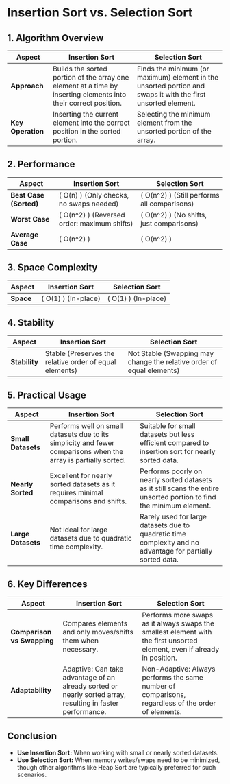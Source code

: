 # Insertion Sort vs. Selection Sort

## 1. Algorithm Overview

| Aspect              | **Insertion Sort**                                                                                                                                                     | **Selection Sort**                                                                                                                                         |
|----------------------|-----------------------------------------------------------------------------------------------------------------------------------------------------------------------|-------------------------------------------------------------------------------------------------------------------------------------------------------------|
| **Approach**        | Builds the sorted portion of the array one element at a time by inserting elements into their correct position.                                                        | Finds the minimum (or maximum) element in the unsorted portion and swaps it with the first unsorted element.                                                |
| **Key Operation**   | Inserting the current element into the correct position in the sorted portion.                                                                                         | Selecting the minimum element from the unsorted portion of the array.                                                                                       |

## 2. Performance

| Aspect              | **Insertion Sort**                                   | **Selection Sort**                                   |
|----------------------|-----------------------------------------------------|-----------------------------------------------------|
| **Best Case (Sorted)** | \( O(n) \) (Only checks, no swaps needed)           | \( O(n^2) \) (Still performs all comparisons)       |
| **Worst Case**        | \( O(n^2) \) (Reversed order: maximum shifts)       | \( O(n^2) \) (No shifts, just comparisons)          |
| **Average Case**      | \( O(n^2) \)                                        | \( O(n^2) \)                                        |

## 3. Space Complexity

| **Aspect**          | **Insertion Sort**       | **Selection Sort**       |
|----------------------|--------------------------|--------------------------|
| **Space**           | \( O(1) \) (In-place)    | \( O(1) \) (In-place)    |

## 4. Stability

| Aspect              | **Insertion Sort**                                                                 | **Selection Sort**                                                                 |
|----------------------|-------------------------------------------------------------------------------------|-------------------------------------------------------------------------------------|
| **Stability**       | Stable (Preserves the relative order of equal elements)                             | Not Stable (Swapping may change the relative order of equal elements)              |

## 5. Practical Usage

| **Aspect**          | **Insertion Sort**                                                                                                                                  | **Selection Sort**                                                                                                                                |
|----------------------|-----------------------------------------------------------------------------------------------------------------------------------------------------|---------------------------------------------------------------------------------------------------------------------------------------------------|
| **Small Datasets**  | Performs well on small datasets due to its simplicity and fewer comparisons when the array is partially sorted.                                     | Suitable for small datasets but less efficient compared to insertion sort for nearly sorted data.                                                 |
| **Nearly Sorted**   | Excellent for nearly sorted datasets as it requires minimal comparisons and shifts.                                                                | Performs poorly on nearly sorted datasets as it still scans the entire unsorted portion to find the minimum element.                              |
| **Large Datasets**  | Not ideal for large datasets due to quadratic time complexity.                                                                                     | Rarely used for large datasets due to quadratic time complexity and no advantage for partially sorted data.                                       |

## 6. Key Differences

| **Aspect**                | **Insertion Sort**                                                                                                                                             | **Selection Sort**                                                                                                                                         |
|---------------------------|-----------------------------------------------------------------------------------------------------------------------------------------------------------------|-------------------------------------------------------------------------------------------------------------------------------------------------------------|
| **Comparison vs Swapping** | Compares elements and only moves/shifts them when necessary.                                                                                                   | Performs more swaps as it always swaps the smallest element with the first unsorted element, even if already in position.                                    |
| **Adaptability**          | Adaptive: Can take advantage of an already sorted or nearly sorted array, resulting in faster performance.                                                      | Non-Adaptive: Always performs the same number of comparisons, regardless of the order of elements.                                                          |

## Conclusion
- **Use Insertion Sort:** When working with small or nearly sorted datasets.
- **Use Selection Sort:** When memory writes/swaps need to be minimized, though other algorithms like Heap Sort are typically preferred for such scenarios.
